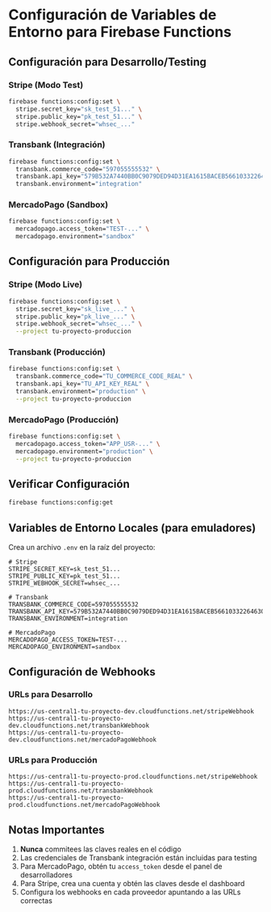 # Configuración de Variables de Entorno para Firebase Functions

## Configuración para Desarrollo/Testing

### Stripe (Modo Test)
```bash
firebase functions:config:set \
  stripe.secret_key="sk_test_51..." \
  stripe.public_key="pk_test_51..." \
  stripe.webhook_secret="whsec_..."
```

### Transbank (Integración)
```bash
firebase functions:config:set \
  transbank.commerce_code="597055555532" \
  transbank.api_key="579B532A7440BB0C9079DED94D31EA1615BACEB56610332264630D42D0A36B1C" \
  transbank.environment="integration"
```

### MercadoPago (Sandbox)
```bash
firebase functions:config:set \
  mercadopago.access_token="TEST-..." \
  mercadopago.environment="sandbox"
```

## Configuración para Producción

### Stripe (Modo Live)
```bash
firebase functions:config:set \
  stripe.secret_key="sk_live_..." \
  stripe.public_key="pk_live_..." \
  stripe.webhook_secret="whsec_..." \
  --project tu-proyecto-produccion
```

### Transbank (Producción)
```bash
firebase functions:config:set \
  transbank.commerce_code="TU_COMMERCE_CODE_REAL" \
  transbank.api_key="TU_API_KEY_REAL" \
  transbank.environment="production" \
  --project tu-proyecto-produccion
```

### MercadoPago (Producción)
```bash
firebase functions:config:set \
  mercadopago.access_token="APP_USR-..." \
  mercadopago.environment="production" \
  --project tu-proyecto-produccion
```

## Verificar Configuración

```bash
firebase functions:config:get
```

## Variables de Entorno Locales (para emuladores)

Crea un archivo `.env` en la raíz del proyecto:

```env
# Stripe
STRIPE_SECRET_KEY=sk_test_51...
STRIPE_PUBLIC_KEY=pk_test_51...
STRIPE_WEBHOOK_SECRET=whsec_...

# Transbank
TRANSBANK_COMMERCE_CODE=597055555532
TRANSBANK_API_KEY=579B532A7440BB0C9079DED94D31EA1615BACEB56610332264630D42D0A36B1C
TRANSBANK_ENVIRONMENT=integration

# MercadoPago
MERCADOPAGO_ACCESS_TOKEN=TEST-...
MERCADOPAGO_ENVIRONMENT=sandbox
```

## Configuración de Webhooks

### URLs para Desarrollo
```
https://us-central1-tu-proyecto-dev.cloudfunctions.net/stripeWebhook
https://us-central1-tu-proyecto-dev.cloudfunctions.net/transbankWebhook
https://us-central1-tu-proyecto-dev.cloudfunctions.net/mercadoPagoWebhook
```

### URLs para Producción
```
https://us-central1-tu-proyecto-prod.cloudfunctions.net/stripeWebhook
https://us-central1-tu-proyecto-prod.cloudfunctions.net/transbankWebhook
https://us-central1-tu-proyecto-prod.cloudfunctions.net/mercadoPagoWebhook
```

## Notas Importantes

1. **Nunca** commitees las claves reales en el código
2. Las credenciales de Transbank integración están incluidas para testing
3. Para MercadoPago, obtén tu `access_token` desde el panel de desarrolladores
4. Para Stripe, crea una cuenta y obtén las claves desde el dashboard
5. Configura los webhooks en cada proveedor apuntando a las URLs correctas